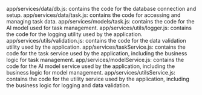 app/services/data/db.js: contains the code for the database connection and setup.
app/services/data/task.js: contains the code for accessing and managing task data.
app/services/models/task.js: contains the code for the AI model used for task management.
app/services/utils/logger.js: contains the code for the logging utility used by the application.
app/services/utils/validation.js: contains the code for the data validation utility used by the application.
app/services/taskService.js: contains the code for the task service used by the application, including the business logic for task management.
app/services/modelService.js: contains the code for the AI model service used by the application, including the business logic for model management.
app/services/utilsService.js: contains the code for the utility service used by the application, including the business logic for logging and data validation.
